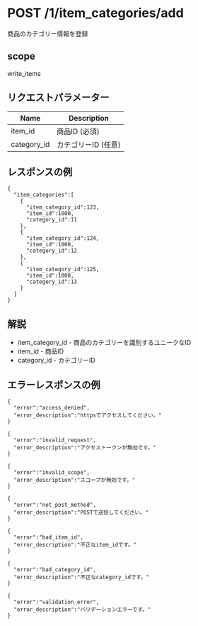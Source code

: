 # POST /1/item_categories/add

商品のカテゴリー情報を登録

## scope

write_items

## リクエストパラメーター

| Name        | Description         |
|-------------|---------------------|
| item_id     | 商品ID (必須)       |
| category_id | カテゴリーID (任意) |

## レスポンスの例

```
{
  "item_categories":[
    {
      "item_category_id":123,
      "item_id":1000,
      "category_id":11
    },
    {
      "item_category_id":124,
      "item_id":1000,
      "category_id":12
    },
    {
      "item_category_id":125,
      "item_id":1000,
      "category_id":13
    }
  ]
}
```

## 解説

* item_category_id - 商品のカテゴリーを識別するユニークなID
* item_id - 商品ID
* category_id - カテゴリーID

## エラーレスポンスの例

```
{
  "error":"access_denied",
  "error_description":"httpsでアクセスしてください。"
}
```
```
{
  "error":"invalid_request",
  "error_description":"アクセストークンが無効です。"
}
```
```
{
  "error":"invalid_scope",
  "error_description":"スコープが無効です。"
}
```
```
{
  "error":"not_post_method",
  "error_description":"POSTで送信してください。"
}
```
```
{
  "error":"bad_item_id",
  "error_description":"不正なitem_idです。"
}
```
```
{
  "error":"bad_category_id",
  "error_description":"不正なcategory_idです。"
}
```
```
{
  "error":"validation_error",
  "error_description":"バリデーションエラーです。"
}
```
